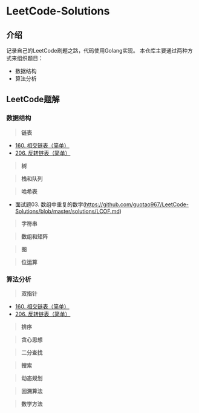 # LeetCode-Solutions
## 介绍
记录自己的LeetCode刷题之路，代码使用Golang实现。
本仓库主要通过两种方式来组织题目：
- 数据结构
- 算法分析
## LeetCode题解
### 数据结构
> **链表**

- [160. 相交链表（简单）](https://github.com/guotao967/LeetCode-Solutions/blob/master/solutions/160_Intersection_of_Two_Linked_Lists.md)
- [206. 反转链表（简单）](https://github.com/guotao967/LeetCode-Solutions/blob/master/solutions/206_Reverse_Linked_List.md)

> **树**

> **栈和队列**

> **哈希表**

- 面试题03. 数组中重复的数字(https://github.com/guotao967/LeetCode-Solutions/blob/master/solutions/LCOF.md)

> **字符串**

> **数组和矩阵**

> **图**

> **位运算**

### 算法分析
> **双指针**

- [160. 相交链表（简单）](https://github.com/guotao967/LeetCode-Solutions/blob/master/solutions/160_Intersection_of_Two_Linked_Lists.md)
- [206. 反转链表（简单）](https://github.com/guotao967/LeetCode-Solutions/blob/master/solutions/206_Reverse_Linked_List.md)

> **排序**

> **贪心思想**

> **二分查找**

> **搜索**

> **动态规划**

> **回溯算法**

> **数学方法**

